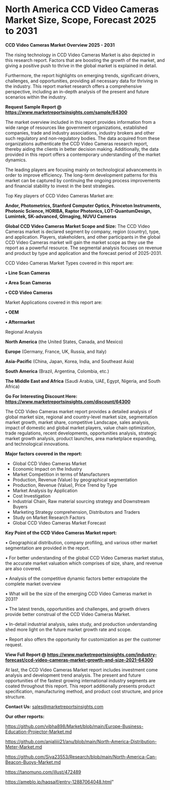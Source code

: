 # North America CCD Video Cameras Market Size, Scope, Forecast 2025 to 2031

<Strong> CCD Video Cameras Market Overview 2025 - 2031</strong>

The rising technology in CCD Video Cameras Market is also depicted in this research report. Factors that are boosting the growth of the market, and giving a positive push to thrive in the global market is explained in detail.

Furthermore, the report highlights on emerging trends, significant drivers, challenges, and opportunities, providing all necessary data for thriving in the industry. This report market research offers a comprehensive perspective, including an in-depth analysis of the present and future scenarios within the industry.

<strong>Request Sample Report @ <a href=https://www.marketreportsinsights.com/sample/64300>https://www.marketreportsinsights.com/sample/64300</a></strong>

The market overview included in this report provides information from a wide range of resources like government organizations, established companies, trade and industry associations, industry brokers and other such regulatory and non-regulatory bodies. The data acquired from these organizations authenticate the CCD Video Cameras research report, thereby aiding the clients in better decision making. Additionally, the data provided in this report offers a contemporary understanding of the market dynamics.

The leading players are focusing mainly on technological advancements in order to improve efficiency. The long-term development patterns for this market can be captured by continuing the ongoing process improvements and financial stability to invest in the best strategies.

Top Key players of CCD Video Cameras Market are:

<strong>Andor, Photometrics, Stanford Computer Optics, Princeton Instruments, Photonic Science, HORIBA, Raptor Photonics, LOT-QuantumDesign, Lumintek, SK-advanced, QImaging, NUVU Cameras</strong>

<strong><b>Global CCD Video Cameras Market Scope and Size:</b></strong>
The CCD Video Cameras market is declared segment by company, region (country), type, and application. Players, stakeholders, and other participants in the global CCD Video Cameras market will gain the market scope as they use the report as a powerful resource. The segmental analysis focuses on revenue and product by type and application and the forecast period of 2025-2031.

CCD Video Cameras Market Types covered in this report are:

<strong>• Line Scan Cameras

• Area Scan Cameras

• CCD Video Cameras</strong>

Market Applications covered in this report are:

<strong>• OEM

• Aftermarket</strong> 

Regional Analysis

<strong>North America</strong> (the United States, Canada, and Mexico)

<strong>Europe</strong> (Germany, France, UK, Russia, and Italy)

<strong>Asia-Pacific</strong> (China, Japan, Korea, India, and Southeast Asia)

<strong>South America</strong> (Brazil, Argentina, Colombia, etc.)

<strong>The Middle East and Africa</strong> (Saudi Arabia, UAE, Egypt, Nigeria, and South Africa)

<strong>Go For Interesting Discount Here: <a href=https://www.marketreportsinsights.com/discount/64300>https://www.marketreportsinsights.com/discount/64300</a></strong>

The CCD Video Cameras market report provides a detailed analysis of global market size, regional and country-level market size, segmentation market growth, market share, competitive Landscape, sales analysis, impact of domestic and global market players, value chain optimization, trade regulations, recent developments, opportunities analysis, strategic market growth analysis, product launches, area marketplace expanding, and technological innovations.

<strong><b>Major factors covered in the report:</b></strong>
<ul>
  <li>Global CCD Video Cameras Market </li>
  <li>Economic Impact on the Industry</li>
  <li>Market Competition in terms of Manufacturers</li>
  <li>Production, Revenue (Value) by geographical segmentation</li>
  <li>Production, Revenue (Value), Price Trend by Type</li>
  <li>Market Analysis by Application</li>
  <li>Cost Investigation</li>
  <li>Industrial Chain, Raw material sourcing strategy and Downstream Buyers</li>
  <li>Marketing Strategy comprehension, Distributors and Traders</li>
  <li>Study on Market Research Factors</li>
  <li>Global CCD Video Cameras Market Forecast</li>
</ul>

<strong><b>Key Point of the CCD Video Cameras Market report:</b></strong>

• Geographical distribution, company profiling, and various other market segmentation are provided in the report.

• For better understanding of the global CCD Video Cameras market status, the accurate market valuation which comprises of size, share, and revenue are also covered.

• Analysis of the competitive dynamic factors better extrapolate the complete market overview

• What will be the size of the emerging CCD Video Cameras market in 2031?

• The latest trends, opportunities and challenges, and growth drivers provide better construal of the CCD Video Cameras Market.

• In-detail industrial analysis, sales study, and production understanding shed more light on the future market growth rate and scope.

• Report also offers the opportunity for customization as per the customer request.

<strong><b>View Full Report @ <a href=https://www.marketreportsinsights.com/industry-forecast/ccd-video-cameras-market-growth-and-size-2021-64300>https://www.marketreportsinsights.com/industry-forecast/ccd-video-cameras-market-growth-and-size-2021-64300</a></b></strong>


At last, the CCD Video Cameras Market report includes investment come analysis and development trend analysis. The present and future opportunities of the fastest growing international industry segments are coated throughout this report. This report additionally presents product specification, manufacturing method, and product cost structure, and price structure.

<strong>Contact Us:</strong>
sales@marketreportsinsights.com

<strong>Our other reports:</strong>

<a href=https://github.com/vibha898/Market/blob/main/Europe-Business-Education-Projector-Market.md>https://github.com/vibha898/Market/blob/main/Europe-Business-Education-Projector-Market.md</a>

<a href=https://github.com/anjaliiii21/anu/blob/main/North-America-Distribution-Meter-Market.md>https://github.com/anjaliiii21/anu/blob/main/North-America-Distribution-Meter-Market.md</a>

<a href=https://github.com/Siya23553/Research/blob/main/North-America-Can-Beacon-Buoys-Market.md>https://github.com/Siya23553/Research/blob/main/North-America-Can-Beacon-Buoys-Market.md</a>

<a href=https://tanomuno.com/illust/472489>https://tanomuno.com/illust/472489</a>

<a href=https://ameblo.jp/haqsaif/entry-12887064048.html>https://ameblo.jp/haqsaif/entry-12887064048.html</a>"
